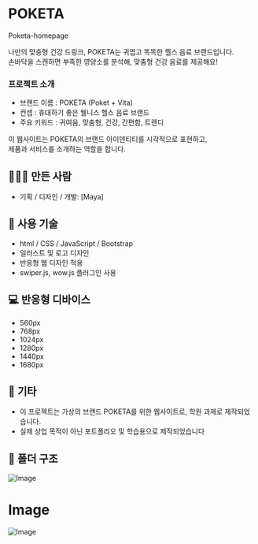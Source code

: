# POKETA
Poketa-homepage


나만의 맞충형 건강 드링크, POKETA는 귀엽고 똑똑한 헬스 음료 브랜드입니다. <br>
손바닥을 스캔하면 부족한 영양소를 분석해, 맞춤형 건강 음료를 제공해요!

### 프로젝트 소개
- 브랜드 이름 : POKETA (Poket + Vita)
- 컨셉 : 휴대하기 좋은 웰니스 헬스 음료 브랜드
- 주요 키워드 : 귀여움, 맞춤형, 건강, 간편함, 트렌디

이 웹사이트는 POKETA의 브랜드 아이덴티티를 시각적으로 표현하고, <br>
제품과 서비스를 소개하는 역할을 합니다.

## 👩🏻‍💻 만든 사람
- 기획 / 디자인 / 개발: [Maya]

## 👾 사용 기술
- html / CSS / JavaScript / Bootstrap
- 일러스트 및 로고 디자인
- 반응형 웹 디자인 적용
- swiper.js, wow.js 플러그인 사용

## 💻 반응형 디바이스
- 560px
- 768px
- 1024px
- 1280px
- 1440px
- 1680px


## 👀 기타
- 이 프로젝트는 가상의 브랜드 POKETA를 위한 웹사이트로, 학원 과제로 제작되었습니다.
- 실제 상업 목적이 아닌 포트폴리오 및 학습용으로 제작되었습니다

## 📁 폴더 구조
![Image](https://github.com/user-attachments/assets/e3659da1-7764-4ca2-aa44-d7b4412c7605)


# Image
![Image](https://github.com/user-attachments/assets/c8b05b80-d730-4d80-9482-9193ac613bf5)
